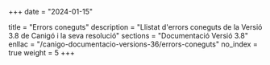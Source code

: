 +++
date        = "2024-01-15"

title       = "Errors coneguts"
description = "Llistat d'errors coneguts de la Versió 3.8 de Canigó i la seva resolució"
sections    = "Documentació Versió 3.8"
enllac		= "/canigo-documentacio-versions-36/errors-coneguts"
no_index 	= true
weight 		= 5
+++
